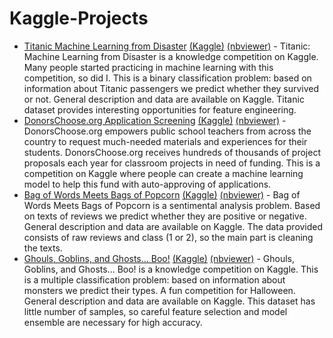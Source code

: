 # Kaggle-Projects

* [Titanic Machine Learning from Disaster](https://github.com/gov-vj/Kaggle-Projects/blob/master/Titanic%20Machine%20Learning%20from%20Disaster%20v2.0.ipynb) [(Kaggle)](https://www.kaggle.com/c/titanic) [(nbviewer)](https://nbviewer.jupyter.org/github/gov-vj/Kaggle-Projects/blob/master/Titanic%20Machine%20Learning%20from%20Disaster%20v2.0.ipynb) - Titanic: Machine Learning from Disaster is a knowledge competition on Kaggle. Many people started practicing in machine learning with this competition, so did I. This is a binary classification problem: based on information about Titanic passengers we predict whether they survived or not. General description and data are available on Kaggle. Titanic dataset provides interesting opportunities for feature engineering.
* [DonorsChoose.org Application Screening](https://github.com/gov-vj/Kaggle-Projects/blob/master/DonorsChoose.org%20Application%20Screening.ipynb) [(Kaggle)](https://www.kaggle.com/c/donorschoose-application-screening) [(nbviewer)](https://nbviewer.jupyter.org/github/gov-vj/Kaggle-Projects/blob/master/DonorsChoose.org%20Application%20Screening.ipynb) - DonorsChoose.org empowers public school teachers from across the country to request much-needed materials and experiences for their students. DonorsChoose.org receives hundreds of thousands of project proposals each year for classroom projects in need of funding. This is a competition on Kaggle where people can create a machine learning model to help this fund with auto-approving of applications. 
* [
Bag of Words Meets Bags of Popcorn](https://github.com/gov-vj/Kaggle-Projects/blob/master/Bag%20of%20Words%20Meets%20Bags%20of%20Popcorn.ipynb) [(Kaggle)](https://www.kaggle.com/c/word2vec-nlp-tutorial) [(nbviewer)](https://www.kaggle.com/c/word2vec-nlp-tutorial) - Bag of Words Meets Bags of Popcorn is a sentimental analysis problem. Based on texts of reviews we predict whether they are positive or negative. General description and data are available on Kaggle. The data provided consists of raw reviews and class (1 or 2), so the main part is cleaning the texts.
* [Ghouls, Goblins, and Ghosts... Boo!](https://github.com/gov-vj/Kaggle-Projects/blob/master/Ghouls%2C%20Goblins%2C%20and%20Ghosts...%20Boo!.ipynb) [(Kaggle)](https://www.kaggle.com/c/ghouls-goblins-and-ghosts-boo) [(nbviewer)](https://nbviewer.jupyter.org/github/gov-vj/Kaggle-Projects/blob/master/Ghouls%2C%20Goblins%2C%20and%20Ghosts...%20Boo%21.ipynb) - Ghouls, Goblins, and Ghosts... Boo! is a knowledge competition on Kaggle. This is a multiple classification problem: based on information about monsters we predict their types. A fun competition for Halloween. General description and data are available on Kaggle. This dataset has little number of samples, so careful feature selection and model ensemble are necessary for high accuracy.
